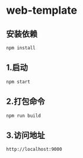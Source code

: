  
# web-template 
## 安装依赖
```
npm install
```
## 1.启动
```
npm start
```
## 2.打包命令
```
npm run build
```
## 3.访问地址
```
http://localhost:9000
```